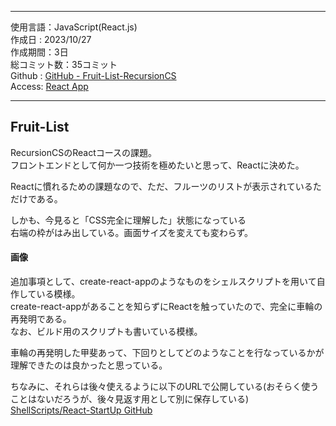 
---  

使用言語：JavaScript(React.js)  
作成日 : 2023/10/27  
作成期間：3日  
総コミット数：35コミット  
Github : [GitHub - Fruit-List-RecursionCS](https://github.com/kip2/Fruit-List-RecursionCS)  
Access: [React App](https://kip2.github.io/Fruit-List-RecursionCS)  

---  

## Fruit-List  

RecursionCSのReactコースの課題。  
フロントエンドとして何か一つ技術を極めたいと思って、Reactに決めた。  

Reactに慣れるための課題なので、ただ、フルーツのリストが表示されているただけである。  

しかも、今見ると「CSS完全に理解した」状態になっている  
右端の枠がはみ出している。画面サイズを変えても変わらず。  

#### 画像  

追加事項として、create-react-appのようなものをシェルスクリプトを用いて自作している模様。  
create-react-appがあることを知らずにReactを触っていたので、完全に車輪の再発明である。  
なお、ビルド用のスクリプトも書いている模様。  

車輪の再発明した甲斐あって、下回りとしてどのようなことを行なっているかが理解できたのは良かったと思っている。  

ちなみに、それらは後々使えるように以下のURLで公開している(おそらく使うことはないだろうが、後々見返す用として別に保存している)  
[ShellScripts/React-StartUp GitHub](https://github.com/kip2/ShellScripts/tree/main/React-StartUp)  


